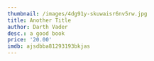 ```yaml
---
thumbnail: /images/4dg91y-skuwaisr6nv5rw.jpg
title: Another Title
author: Darth Vader
desc.: a good book
price: '20.00'
imdb: ajsdbba81293193bkjas
---
```


